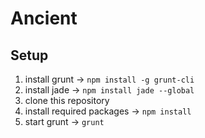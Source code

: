 Ancient
================

Setup
----------

1. install grunt → ```npm install -g grunt-cli```
1. install jade → ```npm install jade --global```
3. clone this repository
4. install required packages →  ```npm install```
4. start grunt →  ```grunt```
